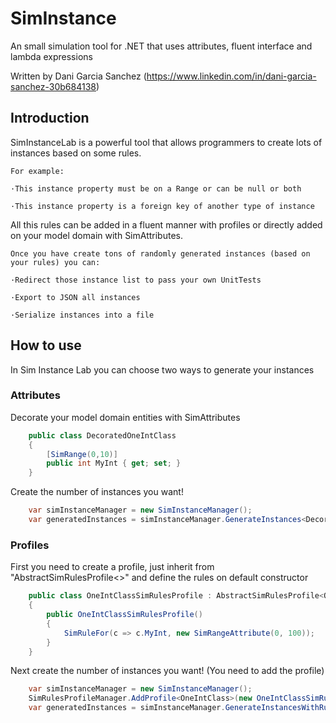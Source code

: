 # SimInstance

An small simulation tool for .NET that uses attributes, fluent interface and lambda expressions

Written by Dani Garcia Sanchez (https://www.linkedin.com/in/dani-garcia-sanchez-30b684138)

## Introduction
SimInstanceLab is a powerful tool that allows programmers to create lots of instances based on some rules.

    For example:

    ·This instance property must be on a Range or can be null or both
  
    ·This instance property is a foreign key of another type of instance
  
All this rules can be added in a fluent manner with profiles or directly added on your model domain with SimAttributes.

    Once you have create tons of randomly generated instances (based on your rules) you can:

    ·Redirect those instance list to pass your own UnitTests
  
    ·Export to JSON all instances
  
    ·Serialize instances into a file
  
## How to use

In Sim Instance Lab you can choose two ways to generate your instances
  
### Attributes
    
Decorate your model domain entities with SimAttributes

```csharp
    public class DecoratedOneIntClass
    {
        [SimRange(0,10)]
        public int MyInt { get; set; }
    }
```

Create the number of instances you want!
```csharp
    var simInstanceManager = new SimInstanceManager();
    var generatedInstances = simInstanceManager.GenerateInstances<DecoratedOneIntClass>(10);
```

### Profiles

First you need to create a profile, just inherit from "AbstractSimRulesProfile<>" and define the rules on default constructor
```csharp
    public class OneIntClassSimRulesProfile : AbstractSimRulesProfile<OneIntClass>
    {
        public OneIntClassSimRulesProfile()
        {
            SimRuleFor(c => c.MyInt, new SimRangeAttribute(0, 100));
        }        
    }
```
Next create the number of instances you want! (You need to add the profile)

```csharp
    var simInstanceManager = new SimInstanceManager();
    SimRulesProfileManager.AddProfile<OneIntClass>(new OneIntClassSimRulesProfile());
    var generatedInstances = simInstanceManager.GenerateInstancesWithRules<OneIntClass>(numberOfInstances);
```

